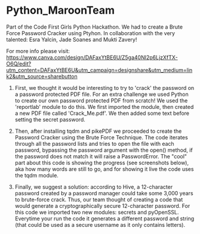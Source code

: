 # Python_MaroonTeam

Part of the Code First Girls Python Hackathon. We had to create a Brute Force Password Cracker using Ptyhon. 
In collaboration with the very talented: Esra Yalcin, Jade Soanes and Mukti Zavery!

For more info please visit: https://www.canva.com/design/DAFaxYtBE6U/Z5ga40NI2p6LjzXfTX-O6Q/edit?utm_content=DAFaxYtBE6U&utm_campaign=designshare&utm_medium=link2&utm_source=sharebutton 

1) First, we thought it would be interesting to try to 'crack' the password on a password protected PDF file.
For an extra challenge we used Python to create our own password protected PDF from scratch! We used the 'reportlab' module to do this.
We first imported the module, then created a new PDF file called 'Crack_Me.pdf'.
We then added some text before setting the secret password.

2) Then, after installing tqdm and pikePDF we proceeded to create the Password Cracker using the Brute Force Technique.
The code iterates through all the password lists and tries to open the file with each password, bypassing the password argument with the open() method, if the password does not match it will raise a PasswordError.
The "cool" part about this code is showing the progress (see screenshots below), aka how many words are still to go, and for showing it live the code uses the tqdm module.

3) Finally, we suggest a solution: according to Hive, a 12-character password created by a password manager could take some 3,000 years to brute-force crack. Thus, our team thought of creating a code that would generate a cryptographically secure 12-character password. For this code we imported two new modules: secrets and pyOpenSSL. Everytime your run the code it generates a different password and string (that could be used as a secure username as it only contains letters). 
